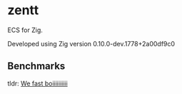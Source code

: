 # zentt

ECS for Zig.

Developed using Zig version 0.10.0-dev.1778+2a00df9c0

## Benchmarks
tldr: [We fast boiiiiiiiiii](benchmarks/README.md)